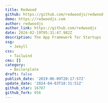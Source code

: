 ```yaml
---
title: Redwood
github: https://github.com/redwoodjs/redwood
demo: https://redwoodjs.com
author: redwoodjs
author_link: https://github.com/redwoodjs
date: 2024-02-19T05:31:47.982Z
description: The App Framework for Startups
ssg:
  - Jekyll
css:
  - Tailwind
cms: []
category:
  - Boilerplate
draft: false
publish_date: '2019-06-09T20:17:57Z'
update_date: '2024-04-03T18:31:51Z'
github_star: 16707
github_fork: 956
---
```

